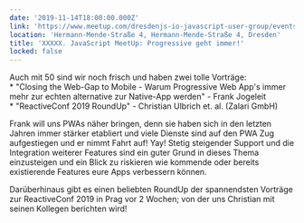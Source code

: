 ```yaml
---
date: '2019-11-14T18:00:00.000Z'
link: 'https://www.meetup.com/dresdenjs-io-javascript-user-group/events/wwdfrqyzpbsb/'
location: 'Hermann-Mende-Straße 4, Hermann-Mende-Straße 4, Dresden'
title: 'XXXXX. JavaScript MeetUp: Progressive geht immer!'
locked: false
---
```

Auch mit 50 sind wir noch frisch und haben zwei tolle Vorträge:  
\* "Closing the Web-Gap to Mobile - Warum Progressive Web App's immer mehr zur echten alternative zur Native-App werden" - Frank Jogeleit  
\* "ReactiveConf 2019 RoundUp" - Christian Ulbrich et. al. (Zalari GmbH)

Frank will uns PWAs näher bringen, denn sie haben sich in den letzten Jahren immer stärker etabliert und viele Dienste sind auf den PWA Zug aufgestiegen und er nimmt Fahrt auf! Yay! Stetig steigender Support und die Integration weiterer Features sind ein guter Grund in dieses Thema einzusteigen und ein Blick zu riskieren wie kommende oder bereits existierende Features eure Apps verbessern können.

Darüberhinaus gibt es einen beliebten RoundUp der spannendsten Vorträge zur ReactiveConf 2019 in Prag vor 2 Wochen; von der uns Christian mit seinen Kollegen berichten wird!
